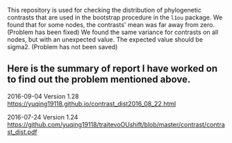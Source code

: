This repository is used for checking the distribution of phylogenetic contrasts that are used in the bootstrap procedure in the 
`l1ou` package. We found that for some nodes, the contrasts' mean was far away from zero. (Problem has been fixed)
We found the same variance for contrasts on all nodes, but with an unexpected value. The expected value should be sigma2. (Problem has not been saved)

Here is the summary of report I have worked on to find out the problem mentioned above.
---------------------------------------------------------------------------------------------------------------

2016-09-04 Version 1.28
https://yuqing19118.github.io/contrast_dist2016_08_22.html

2016-07-24 Version 1.24
https://github.com/yuqing19118/traitevoOUshift/blob/master/contrast/contrast_dist.pdf

